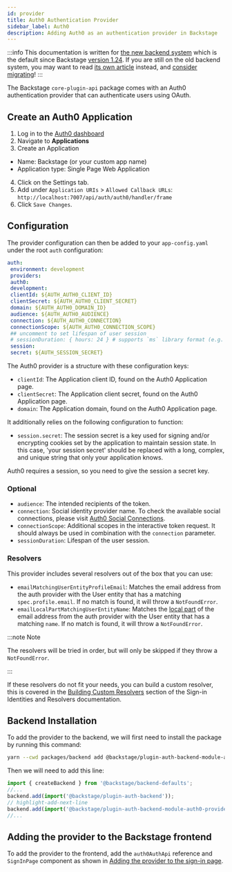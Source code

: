 ```yaml
---
id: provider
title: Auth0 Authentication Provider
sidebar_label: Auth0
description: Adding Auth0 as an authentication provider in Backstage
---
```


:::info
This documentation is written for [the new backend system](../../backend-system/index.md) which is the default since Backstage
[version 1.24](../../releases/v1.24.0.md). If you are still on the old backend
system, you may want to read [its own article](https://github.com/backstage/backstage/blob/v1.37.0/docs/auth/auth0/provider--old.md)
instead, and [consider migrating](../../backend-system/building-backends/08-migrating.md)!
:::

The Backstage `core-plugin-api` package comes with an Auth0 authentication
provider that can authenticate users using OAuth.

## Create an Auth0 Application

1. Log in to the [Auth0 dashboard](https://manage.auth0.com/dashboard/)
2. Navigate to **Applications**
3. Create an Application
 - Name: Backstage (or your custom app name)
 - Application type: Single Page Web Application
4. Click on the Settings tab.
5. Add under `Application URIs` > `Allowed Callback URLs`:
 `http://localhost:7007/api/auth/auth0/handler/frame`
6. Click `Save Changes`.

## Configuration

The provider configuration can then be added to your `app-config.yaml` under the
root `auth` configuration:

```yaml
auth:
 environment: development
 providers:
 auth0:
 development:
 clientId: ${AUTH_AUTH0_CLIENT_ID}
 clientSecret: ${AUTH_AUTH0_CLIENT_SECRET}
 domain: ${AUTH_AUTH0_DOMAIN_ID}
 audience: ${AUTH_AUTH0_AUDIENCE}
 connection: ${AUTH_AUTH0_CONNECTION}
 connectionScope: ${AUTH_AUTH0_CONNECTION_SCOPE}
 ## uncomment to set lifespan of user session
 # sessionDuration: { hours: 24 } # supports `ms` library format (e.g. '24h', '2 days'), ISO duration, "human duration" as used in code
 session:
 secret: ${AUTH_SESSION_SECRET}
```

The Auth0 provider is a structure with these configuration keys:

- `clientId`: The Application client ID, found on the Auth0 Application page.
- `clientSecret`: The Application client secret, found on the Auth0 Application
 page.
- `domain`: The Application domain, found on the Auth0 Application page.

It additionally relies on the following configuration to function:

- `session.secret`: The session secret is a key used for signing and/or encrypting cookies set by the application to maintain session state. In this case, 'your session secret' should be replaced with a long, complex, and unique string that only your application knows.

Auth0 requires a session, so you need to give the session a secret key.

### Optional

- `audience`: The intended recipients of the token.
- `connection`: Social identity provider name. To check the available social connections, please visit [Auth0 Social Connections](https://marketplace.auth0.com/features/social-connections).
- `connectionScope`: Additional scopes in the interactive token request. It should always be used in combination with the `connection` parameter.
- `sessionDuration`: Lifespan of the user session.

### Resolvers

This provider includes several resolvers out of the box that you can use:

- `emailMatchingUserEntityProfileEmail`: Matches the email address from the auth provider with the User entity that has a matching `spec.profile.email`. If no match is found, it will throw a `NotFoundError`.
- `emailLocalPartMatchingUserEntityName`: Matches the [local part](https://en.wikipedia.org/wiki/Email_address#Local-part) of the email address from the auth provider with the User entity that has a matching `name`. If no match is found, it will throw a `NotFoundError`.

:::note Note

The resolvers will be tried in order, but will only be skipped if they throw a `NotFoundError`.

:::

If these resolvers do not fit your needs, you can build a custom resolver, this is covered in the [Building Custom Resolvers](../identity-resolver.md#building-custom-resolvers) section of the Sign-in Identities and Resolvers documentation.

## Backend Installation

To add the provider to the backend, we will first need to install the package by running this command:

```bash title="from your Backstage root directory"
yarn --cwd packages/backend add @backstage/plugin-auth-backend-module-auth0-provider
```

Then we will need to add this line:

```ts title="packages/backend/src/index.ts"
import { createBackend } from '@backstage/backend-defaults';
//...
backend.add(import('@backstage/plugin-auth-backend'));
// highlight-add-next-line
backend.add(import('@backstage/plugin-auth-backend-module-auth0-provider'));
//...
```

## Adding the provider to the Backstage frontend

To add the provider to the frontend, add the `auth0AuthApi` reference and
`SignInPage` component as shown in
[Adding the provider to the sign-in page](../index.md#sign-in-configuration).
